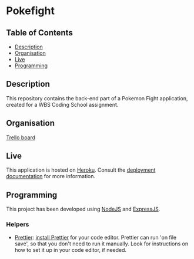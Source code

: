 # Pokefight

## Table of Contents

- [Description](#description)
- [Organisation](#organisation)
- [Live](#live)
- [Programming](#programming)

## Description

This repository contains the back-end part of a Pokemon Fight application, created for a WBS Coding School assignment.

## Organisation

[Trello board](https://trello.com/b/Icz4WKYA/group4-pokefight)

## Live

This application is hosted on [Heroku](https://wbsgroup4pokefight.herokuapp.com/pokemon). Consult the [deployment documentation](./doc/deployment.md) for more information.

## Programming

This project has been developed using [NodeJS](https://nodejs.org/en) and [ExpressJS](https://expressjs.com).

### Helpers

- [Prettier](https://prettier.io/): [install Prettier](https://prettier.io/docs/en/editors.html) for your code editor. Prettier can run 'on file save', so that you don't need to run it manually. Look for instructions on how to set it up in your code editor, if needed.
